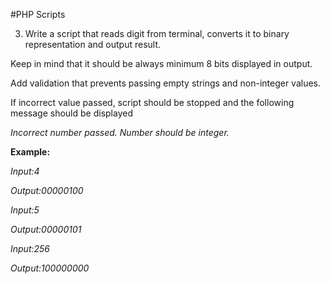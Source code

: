 #PHP Scripts

3. Write a script that reads digit from terminal, converts it to binary
representation and output result.

Keep in mind that it should be always minimum 8 bits displayed in output.

Add validation that prevents passing empty strings and non-integer values.

If incorrect value passed, script should be stopped and the following message should be displayed

*Incorrect number passed. Number should be integer.*
 
**Example:**
 
*Input:4*
 
*Output:00000100*
 
*Input:5*
 
*Output:00000101*
 
*Input:256*
 
*Output:100000000*